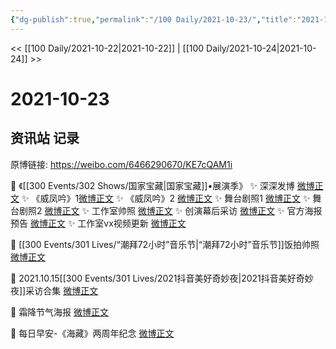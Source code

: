 ```yaml
---
{"dg-publish":true,"permalink":"/100 Daily/2021-10-23/","title":"2021-10-23","created":"2022-12-23T11:53:56.000+08:00","updated":"2023-04-10T15:24:51.415+08:00"}
---
```



<< [[100 Daily/2021-10-22\|2021-10-22]] | [[100 Daily/2021-10-24\|2021-10-24]] >>

# 2021-10-23

## 资讯站 记录

原博链接: https://weibo.com/6466290670/KE7cQAM1i

💫 《[[300 Events/302 Shows/国家宝藏\|国家宝藏]]•展演季》
✨ 深深发博 [微博正文](https://m.weibo.cn/6466290670/4695578330268102)
✨ 《威凤吟》1[微博正文](https://m.weibo.cn/6466290670/4695562044047562)
✨ 《威凤吟》2 [微博正文](https://m.weibo.cn/6466290670/4695571740496089)
✨ 舞台剧照1 [微博正文](https://m.weibo.cn/6466290670/4695474005348061)
✨ 舞台剧照2 [微博正文](https://m.weibo.cn/6466290670/4695587997880516)
✨ 工作室帅照 [微博正文](https://m.weibo.cn/6466290670/4695561707455003)
✨ 创演幕后采访 [微博正文](https://m.weibo.cn/6466290670/4695574698001349)
✨ 官方海报预告 [微博正文](https://m.weibo.cn/6466290670/4695460159947242)
✨ 工作室vx视频更新 [微博正文](https://m.weibo.cn/6466290670/4695606801468048)

💫 [[300 Events/301 Lives/“潮拜72小时”音乐节\|“潮拜72小时”音乐节]]饭拍帅照 [微博正文](https://m.weibo.cn/6466290670/4695461153474878)

💫 2021.10.15[[300 Events/301 Lives/2021抖音美好奇妙夜\|2021抖音美好奇妙夜]]采访合集 [微博正文](https://m.weibo.cn/6466290670/4695396494606680)

💫 霜降节气海报 [微博正文](https://m.weibo.cn/6466290670/4695400957872170)

💫 每日早安-《海藏》两周年纪念 [微博正文](https://m.weibo.cn/6466290670/4695374327448138)
